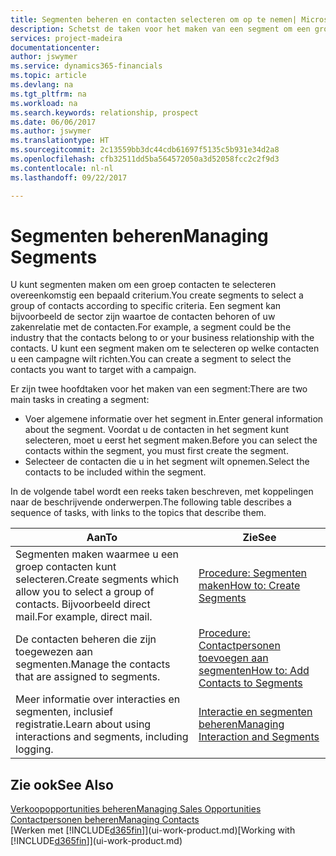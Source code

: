```yaml
---
title: Segmenten beheren en contacten selecteren om op te nemen| Microsoft Docs
description: Schetst de taken voor het maken van een segment om een groep contacten op basis van specifieke criteria te selecteren, bijvoorbeeld, contacten in een bepaalde branche waarop u zich wilt richten.
services: project-madeira
documentationcenter: 
author: jswymer
ms.service: dynamics365-financials
ms.topic: article
ms.devlang: na
ms.tgt_pltfrm: na
ms.workload: na
ms.search.keywords: relationship, prospect
ms.date: 06/06/2017
ms.author: jswymer
ms.translationtype: HT
ms.sourcegitcommit: 2c13559bb3dc44cdb61697f5135c5b931e34d2a8
ms.openlocfilehash: cfb32511dd5ba564572050a3d52058fcc2c2f9d3
ms.contentlocale: nl-nl
ms.lasthandoff: 09/22/2017

---
```

# <a name="managing-segments"></a><span data-ttu-id="d7aba-103">Segmenten beheren</span><span class="sxs-lookup"><span data-stu-id="d7aba-103">Managing Segments</span></span>
<span data-ttu-id="d7aba-104">U kunt segmenten maken om een groep contacten te selecteren overeenkomstig een bepaald criterium.</span><span class="sxs-lookup"><span data-stu-id="d7aba-104">You create segments to select a group of contacts according to specific criteria.</span></span> <span data-ttu-id="d7aba-105">Een segment kan bijvoorbeeld de sector zijn waartoe de contacten behoren of uw zakenrelatie met de contacten.</span><span class="sxs-lookup"><span data-stu-id="d7aba-105">For example, a segment could be the industry that the contacts belong to or your business relationship with the contacts.</span></span> <span data-ttu-id="d7aba-106">U kunt een segment maken om te selecteren op welke contacten u een campagne wilt richten.</span><span class="sxs-lookup"><span data-stu-id="d7aba-106">You can create a segment to select the contacts you want to target with a campaign.</span></span>

<span data-ttu-id="d7aba-107">Er zijn twee hoofdtaken voor het maken van een segment:</span><span class="sxs-lookup"><span data-stu-id="d7aba-107">There are two main tasks in creating a segment:</span></span>

* <span data-ttu-id="d7aba-108">Voer algemene informatie over het segment in.</span><span class="sxs-lookup"><span data-stu-id="d7aba-108">Enter general information about the segment.</span></span> <span data-ttu-id="d7aba-109">Voordat u de contacten in het segment kunt selecteren, moet u eerst het segment maken.</span><span class="sxs-lookup"><span data-stu-id="d7aba-109">Before you can select the contacts within the segment, you must first create the segment.</span></span>
* <span data-ttu-id="d7aba-110">Selecteer de contacten die u in het segment wilt opnemen.</span><span class="sxs-lookup"><span data-stu-id="d7aba-110">Select the contacts to be included within the segment.</span></span>

<span data-ttu-id="d7aba-111">In de volgende tabel wordt een reeks taken beschreven, met koppelingen naar de beschrijvende onderwerpen.</span><span class="sxs-lookup"><span data-stu-id="d7aba-111">The following table describes a sequence of tasks, with links to the topics that describe them.</span></span> 

| <span data-ttu-id="d7aba-112">Aan</span><span class="sxs-lookup"><span data-stu-id="d7aba-112">To</span></span> | <span data-ttu-id="d7aba-113">Zie</span><span class="sxs-lookup"><span data-stu-id="d7aba-113">See</span></span> |
| --- | --- |
| <span data-ttu-id="d7aba-114">Segmenten maken waarmee u een groep contacten kunt selecteren.</span><span class="sxs-lookup"><span data-stu-id="d7aba-114">Create segments which allow you to select a group of contacts.</span></span> <span data-ttu-id="d7aba-115">Bijvoorbeeld direct mail.</span><span class="sxs-lookup"><span data-stu-id="d7aba-115">For example, direct mail.</span></span> |[<span data-ttu-id="d7aba-116">Procedure: Segmenten maken</span><span class="sxs-lookup"><span data-stu-id="d7aba-116">How to: Create Segments</span></span>](marketing-how-create-segment.md) |
| <span data-ttu-id="d7aba-117">De contacten beheren die zijn toegewezen aan segmenten.</span><span class="sxs-lookup"><span data-stu-id="d7aba-117">Manage the contacts that are assigned to segments.</span></span> |[<span data-ttu-id="d7aba-118">Procedure: Contactpersonen toevoegen aan segmenten</span><span class="sxs-lookup"><span data-stu-id="d7aba-118">How to: Add Contacts to Segments</span></span>](marketing-add-contact-segment.md) |
| <span data-ttu-id="d7aba-119">Meer informatie over interacties en segmenten, inclusief registratie.</span><span class="sxs-lookup"><span data-stu-id="d7aba-119">Learn about using interactions and segments, including logging.</span></span> |[<span data-ttu-id="d7aba-120">Interactie en segmenten beheren</span><span class="sxs-lookup"><span data-stu-id="d7aba-120">Managing Interaction and Segments</span></span>](marketing-interaction-segments.md) |

## <a name="see-also"></a><span data-ttu-id="d7aba-121">Zie ook</span><span class="sxs-lookup"><span data-stu-id="d7aba-121">See Also</span></span>
[<span data-ttu-id="d7aba-122">Verkoopopportunities beheren</span><span class="sxs-lookup"><span data-stu-id="d7aba-122">Managing Sales Opportunities</span></span>](marketing-manage-sales-opportunities.md)  
[<span data-ttu-id="d7aba-123">Contactpersonen beheren</span><span class="sxs-lookup"><span data-stu-id="d7aba-123">Managing Contacts</span></span>](marketing-contacts.md)  
<span data-ttu-id="d7aba-124">[Werken met [!INCLUDE[d365fin](includes/d365fin_md.md)]](ui-work-product.md)</span><span class="sxs-lookup"><span data-stu-id="d7aba-124">[Working with [!INCLUDE[d365fin](includes/d365fin_md.md)]](ui-work-product.md)</span></span>

